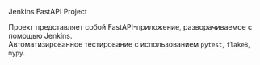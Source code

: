 Jenkins FastAPI Project

Проект представляет собой FastAPI-приложение, разворачиваемое с помощью Jenkins.  
Автоматизированное тестирование с использованием `pytest`, `flake8`, `mypy`.  
